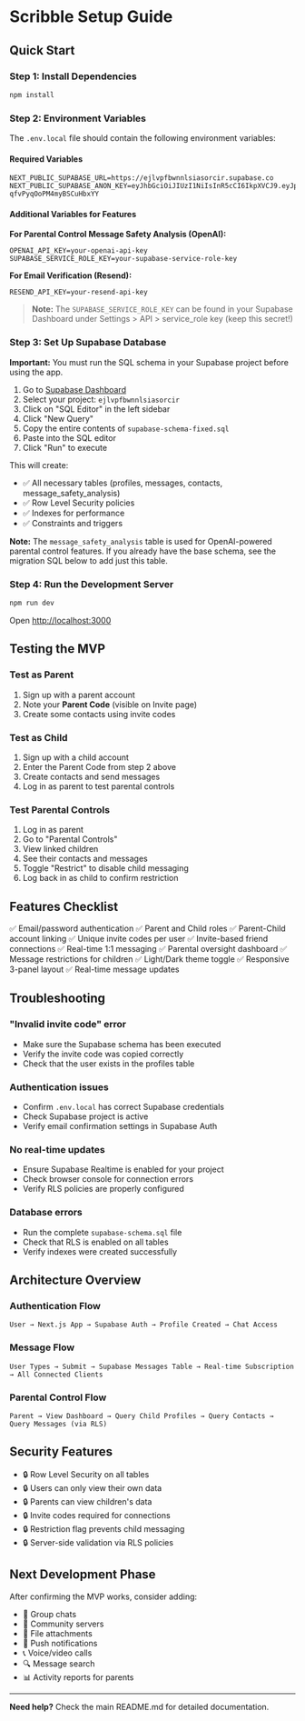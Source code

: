 # Scribble Setup Guide

## Quick Start

### Step 1: Install Dependencies
```bash
npm install
```

### Step 2: Environment Variables
The `.env.local` file should contain the following environment variables:

#### Required Variables
```env
NEXT_PUBLIC_SUPABASE_URL=https://ejlvpfbwnnlsiasorcir.supabase.co
NEXT_PUBLIC_SUPABASE_ANON_KEY=eyJhbGciOiJIUzI1NiIsInR5cCI6IkpXVCJ9.eyJpc3MiOiJzdXBhYmFzZSIsInJlZiI6ImVqbHZwZmJ3bm5sc2lhc29yY2lyIiwicm9sZSI6ImFub24iLCJpYXQiOjE3NTk1ODgwOTksImV4cCI6MjA3NTE2NDA5OX0.XPAMTz5M2NilZAvefM7R-qfvPyqOoPM4myBSCuHbxYY
```

#### Additional Variables for Features

**For Parental Control Message Safety Analysis (OpenAI):**
```env
OPENAI_API_KEY=your-openai-api-key
SUPABASE_SERVICE_ROLE_KEY=your-supabase-service-role-key
```

**For Email Verification (Resend):**
```env
RESEND_API_KEY=your-resend-api-key
```

> **Note:** The `SUPABASE_SERVICE_ROLE_KEY` can be found in your Supabase Dashboard under Settings > API > service_role key (keep this secret!)

### Step 3: Set Up Supabase Database

**Important:** You must run the SQL schema in your Supabase project before using the app.

1. Go to [Supabase Dashboard](https://supabase.com/dashboard)
2. Select your project: `ejlvpfbwnnlsiasorcir`
3. Click on "SQL Editor" in the left sidebar
4. Click "New Query"
5. Copy the entire contents of `supabase-schema-fixed.sql`
6. Paste into the SQL editor
7. Click "Run" to execute

This will create:
- ✅ All necessary tables (profiles, messages, contacts, message_safety_analysis)
- ✅ Row Level Security policies
- ✅ Indexes for performance
- ✅ Constraints and triggers

**Note:** The `message_safety_analysis` table is used for OpenAI-powered parental control features. If you already have the base schema, see the migration SQL below to add just this table.

### Step 4: Run the Development Server
```bash
npm run dev
```

Open [http://localhost:3000](http://localhost:3000)

## Testing the MVP

### Test as Parent
1. Sign up with a parent account
2. Note your **Parent Code** (visible on Invite page)
3. Create some contacts using invite codes

### Test as Child
1. Sign up with a child account
2. Enter the Parent Code from step 2 above
3. Create contacts and send messages
4. Log in as parent to test parental controls

### Test Parental Controls
1. Log in as parent
2. Go to "Parental Controls"
3. View linked children
4. See their contacts and messages
5. Toggle "Restrict" to disable child messaging
6. Log back in as child to confirm restriction

## Features Checklist

✅ Email/password authentication
✅ Parent and Child roles
✅ Parent-Child account linking
✅ Unique invite codes per user
✅ Invite-based friend connections
✅ Real-time 1:1 messaging
✅ Parental oversight dashboard
✅ Message restrictions for children
✅ Light/Dark theme toggle
✅ Responsive 3-panel layout
✅ Real-time message updates

## Troubleshooting

### "Invalid invite code" error
- Make sure the Supabase schema has been executed
- Verify the invite code was copied correctly
- Check that the user exists in the profiles table

### Authentication issues
- Confirm `.env.local` has correct Supabase credentials
- Check Supabase project is active
- Verify email confirmation settings in Supabase Auth

### No real-time updates
- Ensure Supabase Realtime is enabled for your project
- Check browser console for connection errors
- Verify RLS policies are properly configured

### Database errors
- Run the complete `supabase-schema.sql` file
- Check that RLS is enabled on all tables
- Verify indexes were created successfully

## Architecture Overview

### Authentication Flow
```
User → Next.js App → Supabase Auth → Profile Created → Chat Access
```

### Message Flow
```
User Types → Submit → Supabase Messages Table → Real-time Subscription → All Connected Clients
```

### Parental Control Flow
```
Parent → View Dashboard → Query Child Profiles → Query Contacts → Query Messages (via RLS)
```

## Security Features

- 🔒 Row Level Security on all tables
- 🔒 Users can only view their own data
- 🔒 Parents can view children's data
- 🔒 Invite codes required for connections
- 🔒 Restriction flag prevents child messaging
- 🔒 Server-side validation via RLS policies

## Next Development Phase

After confirming the MVP works, consider adding:
- 📱 Group chats
- 🏢 Community servers
- 📎 File attachments
- 🔔 Push notifications
- 📞 Voice/video calls
- 🔍 Message search
- 📊 Activity reports for parents

---

**Need help?** Check the main README.md for detailed documentation.


